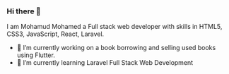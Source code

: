 ### Hi there 👋
I am Mohamud Mohamed a Full stack web developer with skills in HTML5, CSS3, JavaScript, React, Laravel.
- 🔭 I’m currently working on a book borrowing and selling used books using Flutter.
- 🌱 I’m currently learning Laravel Full Stack Web Development

<!--
**Mohamudsharif010/Mohamudsharif010** is a ✨ _special_ ✨ repository because its `README.md` (this file) appears on your GitHub profile.

Here are some ideas to get you started:


- 👯 I’m looking to collaborate on ...
- 🤔 I’m looking for help with ...
- 💬 Ask me about ...
- 📫 How to reach me: ...
- 😄 Pronouns: ...
- ⚡ Fun fact: ...
-->
